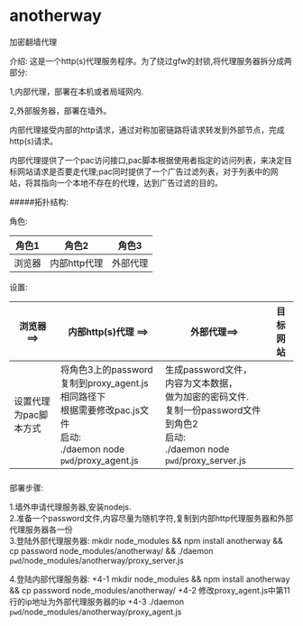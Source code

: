 # anotherway
加密翻墙代理

介绍:
这是一个http(s)代理服务程序。为了绕过gfw的封锁,将代理服务器拆分成两部分:

1,内部代理，部署在本机或者局域网内.

2,外部服务器，部署在墙外。

内部代理接受内部的http请求，通过对称加密链路将请求转发到外部节点，完成http(s)请求。

内部代理提供了一个pac访问接口,pac脚本根据使用者指定的访问列表，来决定目标网站请求是否要走代理;pac同时提供了一个广告过滤列表，对于列表中的网站，将其指向一个本地不存在的代理，达到广告过滤的目的。


#####拓扑结构:

角色:

角色1 | 角色2 | 角色3
------|-------|------
浏览器|内部http代理|外部代理


设置:

|        浏览器 ==>|内部http(s)代理 ==>| 外部代理==>|目标网站 |
|---------------|----------------|---------|---------|
|设置代理为pac脚本方式|将角色3上的password<br>复制到proxy_agent.js <br>相同路径下<br>根据需要修改pac.js文件<br>启动:<br>./daemon node `pwd`/proxy_agent.js| 生成password文件，<br>内容为文本数据，<br>做为加密的密码文件.<br>复制一份password文件到角色2<br>启动: <br>./daemon node `pwd`/proxy_server.js |

#####

部署步骤:

   1.墙外申请代理服务器,安装nodejs.<br>
   2.准备一个password文件,内容尽量为随机字符,复制到内部http代理服务器和外部代理服务器各一份<br>
   3.登陆外部代理服务器: mkdir node_modules && npm install anotherway && cp password node_modules/anotherway/ && ./daemon `pwd`/node_modules/anotherway/proxy_server.js<br>
   
   4.登陆内部代理服务器: 
     +4-1 mkdir node_modules && npm install anotherway && cp password node_modules/anotherway/
     +4-2 修改proxy_agent.js中第11行的ip地址为外部代理服务器的ip
     +4-3 ./daemon `pwd`/node_modules/anotherway/proxy_agent.js
     
   
